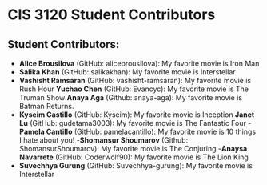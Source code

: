 # CIS 3120 Student Contributors

## Student Contributors:
<!-- Students: Add your entries below this line! -->
- **Alice Brousilova** (GitHub: alicebrousilova): My favorite movie is Iron Man
- **Salika Khan** (GitHub: salikakhan): My favorite movie is Interstellar
- **Vashisht Ramsaran** (GitHub: vashisht-ramsaran): My favorite movie is Rush Hour
  **Yuchao Chen** (GitHub: Evancyc): My favorite movie is The Truman Show
**Anaya Aga** (Github: anaya-aga): My favorite movie is Batman Returns.
- **Kyseim Castillo** (GitHub: Kyseim): My favorite movie is Inception
**Janet Lu** (GitHub: gudetama3003): My favorite movie is The Fantastic Four
-**Pamela Cantillo** (GitHub: pamelacantillo): My favorite movie is 10 things I hate about you!
-**Shomansur Shoumarov** (Github: ShomansurShoumarov): My favorite movie is The Conjuring
-**Anaysa Navarrete** (GitHub: Coderwolf90): My favorite movie is The Lion King
- **Suvechhya Gurung** (GitHub: Suvechhya-gurung): My favorite movie is Interstellar
